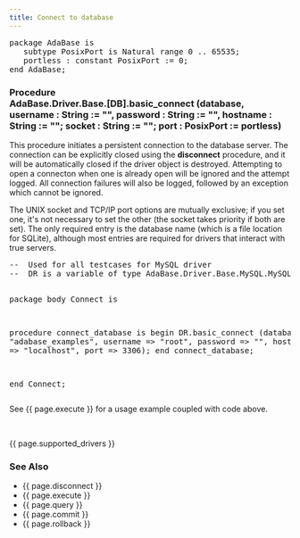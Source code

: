 ```yaml
---
title: Connect to database
---
```


<div class="leftside">
<pre class="code">
package AdaBase is
   subtype PosixPort is Natural range 0 .. 65535;
   portless : constant PosixPort := 0;
end AdaBase;
</pre>
<h3>Procedure<br/>
AdaBase.Driver.Base.[DB].basic_connect (database,
username : String := "",
password : String := "",
hostname : String := "";
socket   : String := "";
port : PosixPort := portless)</h3>
<p>This procedure initiates a persistent connection to the database server.
The connection can be explicitly closed using the <b>disconnect</b> procedure,
and it will be automatically closed if the driver object is destroyed.
Attempting to open a connecton when one is already open will be ignored
and the attempt logged.  All connection failures will also be logged, followed
by an exception which cannot be ignored.</p>
<p>The UNIX socket and TCP/IP port options are mutually exclusive;
if you set one, it's not necessary to set the other (the socket takes
priority if both are set).  The only required entry is the database name
(which is a file location for SQLite), although most entries are required
for drivers that interact with true servers.</p>
<pre class="code">
--  Used for all testcases for MySQL driver
--  DR is a variable of type AdaBase.Driver.Base.MySQL.MySQL_Driver

package body Connect is

   procedure connect_database is
   begin
      DR.basic_connect (database => "adabase_examples",
                        username => "root",
                        password => "",
                        hostname => "localhost",
                        port     => 3306);
   end connect_database;

end Connect;
</pre>
<p class="caption">See {{ page.execute }} for a usage example coupled with code above.</p>
<br/>
<p>{{ page.supported_drivers }}</p>
</div>
<div class="sidenav">
  <h3>See Also</h3>
  <ul>
    <li>{{ page.disconnect }}</li>
    <li>{{ page.execute }}</li>
    <li>{{ page.query }}</li>
    <li>{{ page.commit }}</li>
    <li>{{ page.rollback }}</li>
  </ul>
</div>
